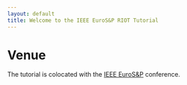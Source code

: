 ```yaml
---
layout: default
title: Welcome to the IEEE EuroS&P RIOT Tutorial
---
```


# Venue

The tutorial is colocated with the [IEEE EuroS&P](https://www.ieee-security.org/TC/EuroSP2020/) conference.


